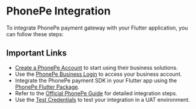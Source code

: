 # PhonePe Integration

To integrate PhonePe payment gateway with your Flutter application, you can follow these steps:

## Important Links

- [Create a PhonePe Account](https://www.phonepe.com/business-solutions/payment-gateway/register/) to start using their business solutions.
- Use the [PhonePe Business Login](https://business.phonepe.com) to access your business account.
- Integrate the PhonePe payment SDK in your Flutter app using the [PhonePe Flutter Package](https://pub.dev/packages/phonepe_payment_sdk/).
- Refer to the [Official PhonePe Guide](https://developer.phonepe.com/v1/docs/flutter-sdk-integration/) for detailed integration steps.
- Use the [Test Credentials](https://developer.phonepe.com/v1/docs/uat-testing/) to test your integration in a UAT environment.
